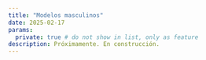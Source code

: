 ```yaml
---
title: "Modelos masculinos"
date: 2025-02-17
params:
  private: true # do not show in list, only as feature
description: Próximamente. En construcción.
---
```

